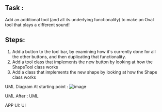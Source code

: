 ## Task :
Add an additional tool (and all its underlying functionality) to make an Oval tool that plays a different sound!
## Steps:
1. Add a button to the tool bar, by examining how it's currently done for all the other buttons, and then duplicating that functionality.
2. Add a tool class that implements the new button by looking at how the ShapeTool class works
3. Add a class that implements the new shape by looking at how the Shape class works
   
UML Diagram At starting point :
![image](https://github.com/bradsjansen/SimpleDrawingPlayer-starter/assets/113173037/edc8c670-ea78-4ea0-8532-2a106893aa4b)


UML After :
UML

APP UI:
UI

